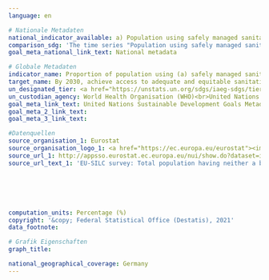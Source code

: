 ```yaml
---
language: en

# Nationale Metadaten
national_indicator_available: a) Population using safely managed sanitation services <br> b) Population with a bathtub or a shower
comparison_sdg: 'The time series "Population using safely managed sanitation services" is compliant with the global metadata. The time series "Population with a bathtub or a shower" does not measure explicitly if households have access to a hand-washing facility.'
goal_meta_national_link_text: National metadata

# Globale Metadaten
indicator_name: Proportion of population using (a) safely managed sanitation services and (b) a hand-washing facility with soap and water
target_name: By 2030, achieve access to adequate and equitable sanitation and hygiene for all and end open defecation, paying special attention to the needs of women and girls and those in vulnerable situations
un_designated_tier: <a href="https://unstats.un.org/sdgs/iaeg-sdgs/tier-classification/" title="Click here for more information on the UN tier classification.">Tier II</a>
un_custodian_agency: World Health Organisation (WHO)<br>United Nations International Children's Emergency Fund (UNICEF)
goal_meta_link_text: United Nations Sustainable Development Goals Metadata
goal_meta_2_link_text: 
goal_meta_3_link_text: 

#Datenquellen
source_organisation_1: Eurostat
source_organisation_logo_1: <a href="https://ec.europa.eu/eurostat"><img src="https://g205sdgs.github.io/sdg-indicators/public/OrgImgEn/eurostat.png" alt="Logo eurostat" style="height:60px; width:148px" /></a>
source_url_1: http://appsso.eurostat.ec.europa.eu/nui/show.do?dataset=ilc_mdho05&lang=en
source_url_text_1: 'EU-SILC survey: Total population having neither a bath, nor a shower, nor indoor flushing toilet in their household - Eurostat table [ilc_mdho05]'






computation_units: Percentage (%)
copyright: '&copy; Federal Statistical Office (Destatis), 2021'
data_footnote: 

# Grafik Eigenschaften
graph_title: 

national_geographical_coverage: Germany
---
```


<span></span>